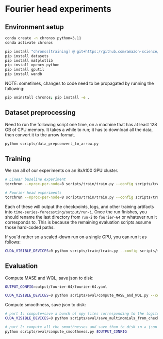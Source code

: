 
# Fourier head experiments

## Environment setup

```bash
conda create -n chronos python=3.11
conda activate chronos

pip install "chronos[training] @ git+https://github.com/amazon-science/chronos-forecasting.git"
pip install datasets
pip install matplotlib
pip install opencv-python
pip install gputil
pip install wandb
```

NOTE: sometimes, changes to code need to be propagated by running the following:

```bash
pip uninstall chronos; pip install -e .
```

## Dataset preprocessing

Need to run the following script one time, on a machine that has at least 128 GB of CPU memory.
It takes a while to run; it has to download all the data, then convert it to the arrow format.

```bash
python scripts/data_prepconvert_to_arrow.py
```

## Training

We ran all of our experiments on an 8xA100 GPU cluster.

```bash
# Linear baseline experiment
torchrun --nproc-per-node=8 scripts/train/train.py --config scripts/train/configs/linear.yaml

# Fourier head experiments
torchrun --nproc-per-node=8 scripts/train/train.py --config scripts/train/configs/fourier-64.yaml
```

Each of these will output the checkpoints, logs, and other training artifacts into `time-series-forecasting/output/run-i`.
Once the run finishes, you should rename the last directory from `run-i` to `fourier-64` or whatever run it corresponds to.
This is because the remaining evaluation scripts assume those hard-coded paths.


If you'd rather so a scaled-down run on a single GPU, you can run it as follows:

```bash
CUDA_VISIBLE_DEVICES=0 python scripts/train/train.py --config scripts/train/configs/fourier-64.yaml
```

## Evaluation

Compute MASE and WQL, save json to disk:

```bash
OUTPUT_CONFIG=output/fourier-64/fourier-64.yaml

CUDA_VISIBLE_DEVICES=0 python scripts/eval/compute_MASE_and_WQL.py --config $OUTPUT_CONFIG
```

Compute smoothness, save json to disk:

```bash
# part 1: compute+save a bunch of npy files corresponding to the logits
CUDA_VISIBLE_DEVICES=0 python scripts/eval/save_multinomials_from_checkpoint.py --config $OUTPUT_CONFIG

# part 2: compute all the smoothnesses and save them to disk in a json
python scripts/eval/compute_smoothness.py $OUTPUT_CONFIG
```